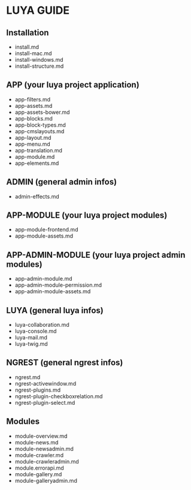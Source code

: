 LUYA GUIDE
==========

Installation
--
- install.md
- install-mac.md
- install-windows.md
- install-structure.md

APP (your luya project application)
--
- app-filters.md
- app-assets.md
- app-assets-bower.md
- app-blocks.md
- app-block-types.md
- app-cmslayouts.md
- app-layout.md
- app-menu.md
- app-translation.md
- app-module.md
- app-elements.md

ADMIN (general admin infos)
--
- admin-effects.md

APP-MODULE (your luya project modules)
--
- app-module-frontend.md
- app-module-assets.md

APP-ADMIN-MODULE (your luya project admin modules)
--
- app-admin-module.md
- app-admin-module-permission.md
- app-admin-module-assets.md

LUYA (general luya infos)
--
- luya-collaboration.md
- luya-console.md
- luya-mail.md
- luya-twig.md

NGREST (general ngrest infos)
--
- ngrest.md
- ngrest-activewindow.md
- ngrest-plugins.md
- ngrest-plugin-checkboxrelation.md
- ngrest-plugin-select.md

Modules
--
- module-overview.md
- module-news.md
- module-newsadmin.md
- module-crawler.md
- module-crawleradmin.md
- module.errorapi.md
- module-gallery.md
- module-galleryadmin.md

